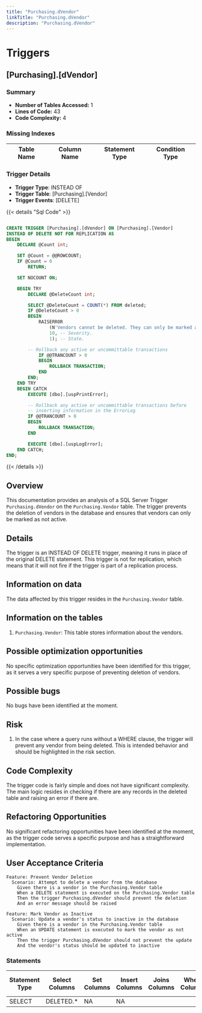 ```yaml
---
title: "Purchasing.dVendor"
linkTitle: "Purchasing.dVendor"
description: "Purchasing.dVendor"
---
```


# Triggers

## [Purchasing].[dVendor]
### Summary


- **Number of Tables Accessed:** 1
- **Lines of Code:** 43
- **Code Complexity:** 4
### Missing Indexes

| Table Name | Column Name | Statement Type | Condition Type |
|---|---|---|---|


### Trigger Details

- **Trigger Type**: INSTEAD OF
- **Trigger Table**: [Purchasing].[Vendor]
- **Trigger Events**: [DELETE]

{{< details "Sql Code" >}}
```sql

CREATE TRIGGER [Purchasing].[dVendor] ON [Purchasing].[Vendor] 
INSTEAD OF DELETE NOT FOR REPLICATION AS 
BEGIN
    DECLARE @Count int;

    SET @Count = @@ROWCOUNT;
    IF @Count = 0 
        RETURN;

    SET NOCOUNT ON;

    BEGIN TRY
        DECLARE @DeleteCount int;

        SELECT @DeleteCount = COUNT(*) FROM deleted;
        IF @DeleteCount > 0 
        BEGIN
            RAISERROR
                (N'Vendors cannot be deleted. They can only be marked as not active.', -- Message
                10, -- Severity.
                1); -- State.

        -- Rollback any active or uncommittable transactions
            IF @@TRANCOUNT > 0
            BEGIN
                ROLLBACK TRANSACTION;
            END
        END;
    END TRY
    BEGIN CATCH
        EXECUTE [dbo].[uspPrintError];

        -- Rollback any active or uncommittable transactions before
        -- inserting information in the ErrorLog
        IF @@TRANCOUNT > 0
        BEGIN
            ROLLBACK TRANSACTION;
        END

        EXECUTE [dbo].[uspLogError];
    END CATCH;
END;

```
{{< /details >}}
## Overview

This documentation provides an analysis of a SQL Server Trigger `Purchasing.dVendor` on the `Purchasing.Vendor` table. The trigger prevents the deletion of vendors in the database and ensures that vendors can only be marked as not active.

## Details

The trigger is an INSTEAD OF DELETE trigger, meaning it runs in place of the original DELETE statement. This trigger is not for replication, which means that it will not fire if the trigger is part of a replication process.

## Information on data

The data affected by this trigger resides in the `Purchasing.Vendor` table.

## Information on the tables

1. `Purchasing.Vendor`: This table stores information about the vendors.

## Possible optimization opportunities

No specific optimization opportunities have been identified for this trigger, as it serves a very specific purpose of preventing deletion of vendors.

## Possible bugs

No bugs have been identified at the moment.

## Risk

1. In the case where a query runs without a WHERE clause, the trigger will prevent any vendor from being deleted. This is intended behavior and should be highlighted in the risk section.

## Code Complexity

The trigger code is fairly simple and does not have significant complexity. The main logic resides in checking if there are any records in the deleted table and raising an error if there are.

## Refactoring Opportunities

No significant refactoring opportunities have been identified at the moment, as the trigger code serves a specific purpose and has a straightforward implementation.

## User Acceptance Criteria

```gherkin
Feature: Prevent Vendor Deletion
  Scenario: Attempt to delete a vendor from the database
    Given there is a vendor in the Purchasing.Vendor table
    When a DELETE statement is executed on the Purchasing.Vendor table
    Then the trigger Purchasing.dVendor should prevent the deletion
    And an error message should be raised
```

```gherkin
Feature: Mark Vendor as Inactive
  Scenario: Update a vendor's status to inactive in the database
    Given there is a vendor in the Purchasing.Vendor table
    When an UPDATE statement is executed to mark the vendor as not active
    Then the trigger Purchasing.dVendor should not prevent the update
    And the vendor's status should be updated to inactive
```
### Statements

| Statement Type | Select Columns | Set Columns | Insert Columns | Joins Columns | Where Columns | Order By Columns | Group By Columns | Having Columns | Table Name |
|---|---|---|---|---|---|---|---|---|---|
| SELECT | DELETED.* | NA | NA |  |  |  |  |  | deleted |

